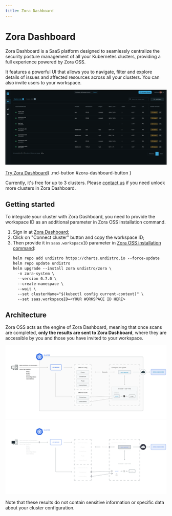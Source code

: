 ```yaml
---
title: Zora Dashboard
---
```

# Zora Dashboard

Zora Dashboard is a SaaS platform designed to seamlessly centralize the security posture management of all your 
Kubernetes clusters, providing a full experience powered by Zora OSS.

It features a powerful UI that allows you to navigate, filter and explore details of issues and affected resources 
across all your clusters. You can also invite users to your workspace.

![Zora Dashboard Screenshot](assets/zora-dashboard-screenshot.png)

[Try Zora Dashboard](https://zora-dashboard.undistro.io/){ .md-button #zora-dashboard-button }

Currently, it's free for up to 3 clusters.
Please [contact us](https://undistro.io/contact) if you need unlock more clusters in Zora Dashboard.

## Getting started

To integrate your cluster with Zora Dashboard, you need to provide the workspace ID 
as an additional parameter in Zora OSS installation command.

1. Sign in at [Zora Dashboard](https://zora-dashboard.undistro.io);
2. Click on "Connect cluster" button and copy the workspace ID;
3. Then provide it in `saas.workspaceID` parameter in [Zora OSS installation command](getting-started/installation.md):
    ```shell hl_lines="9"
    helm repo add undistro https://charts.undistro.io --force-update
    helm repo update undistro
    helm upgrade --install zora undistro/zora \
      -n zora-system \
      --version 0.7.0 \
      --create-namespace \
      --wait \
      --set clusterName="$(kubectl config current-context)" \
      --set saas.workspaceID=<YOUR WORKSPACE ID HERE>
    ```

## Architecture

Zora OSS acts as the engine of Zora Dashboard, meaning that once scans are completed, 
**only the results are sent to Zora Dashboard**, where they are accessible by you 
and those you have invited to your workspace.

![Zora Architecture Diagram](assets/dashboard-arch-light.png#only-light)
![Zora Architecture Diagram](assets/dashboard-arch-dark.png#only-dark)

Note that these results do not contain sensitive information or specific data about your cluster configuration.
